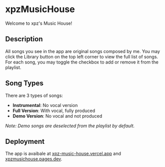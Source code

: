 # xpzMusicHouse

Welcome to xpz's Music House!

## Description
All songs you see in the app are original songs composed by me. You may click the Library button on the top left corner to view the full list of songs. For each song, you may toggle the checkbox to add or remove it from the playlist.

## Song Types
There are 3 types of songs:

- **Instrumental**: No vocal version
- **Full Version**: With vocal, fully produced
- **Demo Version**: No vocal and not produced

*Note: Demo songs are deselected from the playlist by default.*

## Deployment
The app is avaibale at [xpz-music-house.vercel.app](https://xpz-music-house.vercel.app/) and [xpzmusichouse.pages.dev](https://xpzmusichouse.pages.dev/).